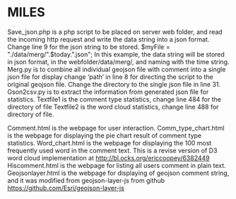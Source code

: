 # MILES
Save_json.php is a php script to be placed on server web folder, and read the incoming http request and write the data string into a json format.
Change line 9 for the json string to be stored.
$myFile = "./data/merg/".$today.".json";
In this example, the data string will be stored in json format, in the webfolder/data/merg/, and naming with the time string.
Merg.py is to combine all individual geojson file with comment into a single json file for display
change ‘path’ in line 8 for directing the script to the original geojson file.
Change the directory to the single json file in line 31.
Gson2csv.py is to extract the information from generated json file for statistics.
Textfile1 is the comment type statistics, change line 484 for the directory of file
Textfile2 is the word cloud statistics, change line 488 for directory of file.

Comment.html is the webpage for user interaction. 
Comm_type_chart.html is the webpage for displaying the pie chart result of comment type statistics.
Word_chart.html is the webpage for displaying the 100 most frequently used word in the comment text. This is a revise version of D3 word cloud implementation at http://bl.ocks.org/ericcoopey/6382449
Hiscomment.html is the webpage for listing all users comment in plain text.
Geojsonlayer.html is the webpage for displaying of geojson comment string, and it was modified from geojson-layer-js from github
https://github.com/Esri/geojson-layer-js
